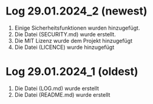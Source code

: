 # Log 29.01.2024_2 (newest)
1. Einige Sicherheitsfunktionen wurden hinzugefügt.
2. Die Datei (SECURITY.md) wurde erstellt.
3. Die MIT Lizenz wurde dem Projekt hinzugefügt
4. Die Datei (LICENCE) wurde hinzugefügt

# Log 29.01.2024_1 (oldest)
1. Die Datei (LOG.md) wurde erstellt
2. Die Datei (README.md) wurde erstellt
